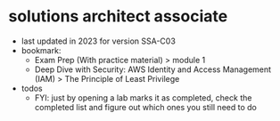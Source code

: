 # solutions architect associate

- last updated in 2023 for version SSA-C03
- bookmark:
  - Exam Prep (With practice material) > module 1
  - Deep Dive with Security: AWS Identity and Access Management (IAM) > The Principle of Least Privilege
- todos
  - FYI: just by opening a lab marks it as completed, check the completed list and figure out which ones you still need to do
